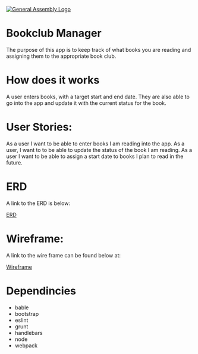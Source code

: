 [![General Assembly Logo](https://camo.githubusercontent.com/1a91b05b8f4d44b5bbfb83abac2b0996d8e26c92/687474703a2f2f692e696d6775722e636f6d2f6b6538555354712e706e67)](https://generalassemb.ly/education/web-development-immersive)

# Bookclub Manager
The purpose of this app is to keep track of what books you are reading and assigning them to the appropriate book club.

# How does it works
A user enters books, with a target start and end date.  They are also able to go into the app and update it with the current status for the book.

# User Stories:
As a user I want to be able to enter books I am reading into the app.
As a user, I want to to be able to update the status of the book I am reading.
As a user I want to be able to assign a start date to books I plan to read in the future.

# ERD

A link to the ERD is below:

[ERD](http://i.imgur.com/vX1mcmn.jpg)

# Wireframe:
A link to the wire frame can be found below at:

[Wireframe](http://i.imgur.com/Oll1GYn.jpg)

# Dependincies

- bable
- bootstrap
- eslint
- grunt
- handlebars
- node
- webpack
